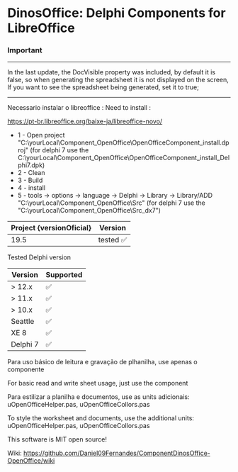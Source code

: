 # DinosOffice: Delphi Components for LibreOffice

### Important
----

In the last update, the DocVisible property was included, by default it is false, so when generating the spreadsheet it is not displayed on the screen,
If you want to see the spreadsheet being generated, set it to true;

----
Necessario instalar o libreoffice : 
Need to install :

https://pt-br.libreoffice.org/baixe-ja/libreoffice-novo/

 - 1 - Open project "C:\yourLocal\Component_OpenOffice\OpenOfficeComponent_install.dproj" (for delphi 7 use the C:\yourLocal\Component_OpenOffice\OpenOfficeComponent_install_Delphi7.dpk)
 - 2 - Clean
 - 3 - Build
 - 4 - install
 - 5 - tools -> options -> language -> Delphi -> Library -> Library/ADD "C:\yourLocal\Component_OpenOffice\Src" (for delphi 7 use the "C:\yourLocal\Component_OpenOffice\Src_dx7")

 
 
| Project {versionOficial}   	| Version 	   |
|----------------------------	|------------ |
| 19.5                     	  | tested ✅  |

Tested Delphi version

| Version  	| Supported 	|
|----------	|-----------	|
| > 12.x   	|         ✅ 	|
| > 11.x   	|         ✅ 	|
| > 10.x   	|         ✅ 	|
| Seattle  	|         ✅ 	|
| XE 8     	|         ✅ 	|
| Delphi 7 	|         ✅ 	|

Para uso básico de leitura e gravação de plhanilha, use apenas o componente

For basic read and write sheet usage, just use the component


Para estilizar a planilha e documentos, use as units adicionais: uOpenOfficeHelper.pas, uOpenOfficeCollors.pas 

To style the worksheet and documents, use the additional units: uOpenOfficeHelper.pas, uOpenOfficeCollors.pas 


This software is MIT open source!

Wiki: https://github.com/Daniel09Fernandes/ComponentDinosOffice-OpenOffice/wiki
